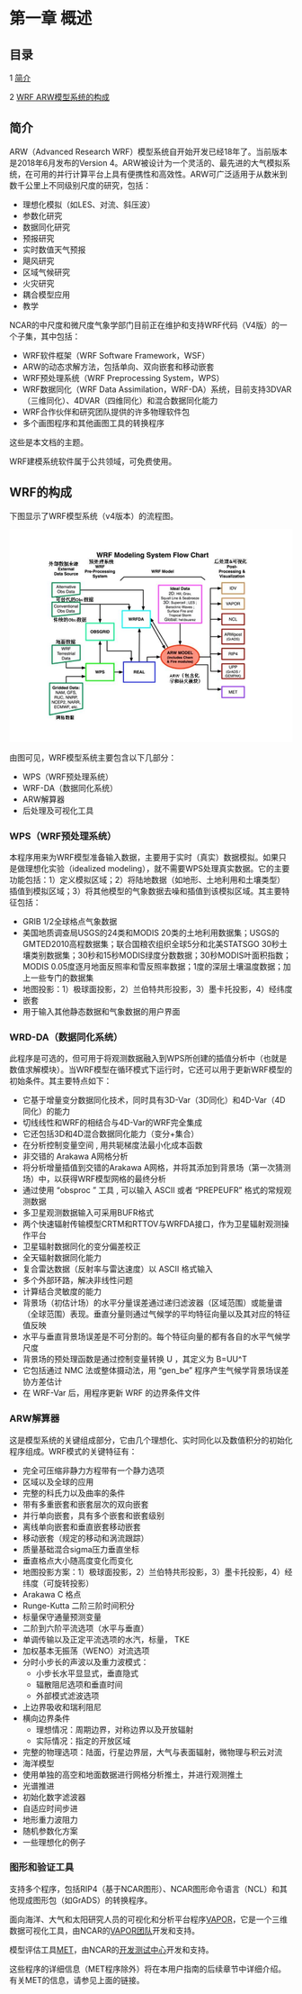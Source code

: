 # 第一章 概述

## 目录

1 [简介](#Introduction)

2 [WRF ARW模型系统的构成](#WRF_Modeling_System)

<a id=Introduction></a>

## 简介

ARW（Advanced Research WRF）模型系统自开始开发已经18年了。当前版本是2018年6月发布的Version 4。ARW被设计为一个灵活的、最先进的大气模拟系统，在可用的并行计算平台上具有便携性和高效性。ARW可广泛适用于从数米到数千公里上不同级别尺度的研究，包括：
* 理想化模拟（如LES、对流、斜压波）
* 参数化研究
* 数据同化研究
* 预报研究
* 实时数值天气预报
* 飓风研究
* 区域气候研究
* 火灾研究
* 耦合模型应用
* 教学

NCAR的中尺度和微尺度气象学部门目前正在维护和支持WRF代码（V4版）的一个子集，其中包括：
* WRF软件框架（WRF Software Framework，WSF）
* ARW的动态求解方法，包括单向、双向嵌套和移动嵌套
* WRF预处理系统（WRF Preprocessing System，WPS）
* WRF数据同化（WRF Data Assimilation，WRF-DA）系统，目前支持3DVAR（三维同化）、4DVAR（四维同化）和混合数据同化能力
* WRF合作伙伴和研究团队提供的许多物理软件包
* 多个画图程序和其他画图工具的转换程序

这些是本文档的主题。

WRF建模系统软件属于公共领域，可免费使用。

<a id=WRF_Modeling_System></a>

## WRF的构成

下图显示了WRF模型系统（v4版本）的流程图。

![WRF_Flow_Chart](images/chap1_WRF_Flow_Chart.jpg)  

由图可见，WRF模型系统主要包含以下几部分：
* WPS（WRF预处理系统）
* WRF-DA（数据同化系统）
* ARW解算器
* 后处理及可视化工具

### WPS（WRF预处理系统）

本程序用来为WRF模型准备输入数据，主要用于实时（真实）数据模拟。如果只是做理想化实验（idealized modeling），就不需要WPS处理真实数据。它的主要功能包括：1）定义模拟区域；2）将陆地数据（如地形、土地利用和土壤类型）插值到模拟区域；3）将其他模型的气象数据去噪和插值到该模拟区域。其主要特征包括：
* GRIB 1/2全球格点气象数据
* 美国地质调查局USGS的24类和MODIS 20类的土地利用数据集；USGS的GMTED2010高程数据集；联合国粮农组织全球5分和北美STATSGO 30秒土壤类别数据集；30秒和15秒MODIS绿度分数数据；30秒MODIS叶面积指数；MODIS 0.05度逐月地面反照率和雪反照率数据；1度的深层土壤温度数据；加上一些专门的数据集
* 地图投影：1）极球面投影，2）兰伯特共形投影，3）墨卡托投影，4）经纬度
* 嵌套
* 用于输入其他静态数据和气象数据的用户界面

### WRD-DA（数据同化系统）

此程序是可选的，但可用于将观测数据融入到WPS所创建的插值分析中（也就是数值求解模块）。当WRF模型在循环模式下运行时，它还可以用于更新WRF模型的初始条件。其主要特点如下：
* 它基于增量变分数据同化技术，同时具有3D-Var（3D同化）和4D-Var（4D同化）的能力
* 切线线性和WRF的相结合与4D-Var的WRF完全集成
* 它还包括3D和4D混合数据同化能力（变分+集合）
* 在分析控制变量空间 , 用共轭梯度法最小化成本函数
* 非交错的 Arakawa A网格分析
* 将分析增量插值到交错的Arakawa A网格，并将其添加到背景场（第一次猜测场）中，以获得WRF模型网格的最终分析
* 通过使用 “obsproc ” 工具 , 可以输入 ASCII 或者 “PREPEUFR” 格式的常规观测数据
* 多卫星观测数据输入可采用BUFR格式
* 两个快速辐射传输模型CRTM和RTTOV与WRFDA接口，作为卫星辐射观测操作平台
* 卫星辐射数据同化的变分偏差校正
* 全天辐射数据同化能力
* 复合雷达数据（反射率与雷达速度）以 ASCII 格式输入
* 多个外部环路，解决非线性问题
* 计算结合灵敏度的能力
* 背景场（初估计场）的水平分量误差通过递归滤波器（区域范围）或能量谱（全球范围）表现。垂直分量则通过气候学的平均特征向量以及其对应的特征值反映
* 水平与垂直背景场误差是不可分割的。每个特征向量的都有各自的水平气候学尺度
* 背景场的预处理函数是通过控制变量转换 U ，其定义为 B=UU^T
* 它包括通过 NMC 法或整体摄动法，用 “gen_be” 程序产生气候学背景场误差协方差估计
* 在 WRF-Var 后，用程序更新 WRF 的边界条件文件

### ARW解算器

这是模型系统的关键组成部分，它由几个理想化、实时同化以及数值积分的初始化程序组成。WRF模式的关键特征有：
* 完全可压缩非静力方程带有一个静力选项
* 区域以及全球的应用
* 完整的科氏力以及曲率的条件
* 带有多重嵌套和嵌套层次的双向嵌套
* 并行单向嵌套，具有多个嵌套和嵌套级别
* 离线单向嵌套和垂直嵌套移动嵌套
* 移动嵌套（规定的移动和涡流跟踪）
* 质量基础混合sigma压力垂直坐标
* 垂直格点大小随高度变化而变化
* 地图投影方案：1）极球面投影，2）兰伯特共形投影，3）墨卡托投影，4）经纬度（可旋转投影）
* Arakawa C 格点
* Runge-Kutta 二阶三阶时间积分
* 标量保守通量预测变量
* 二阶到六阶平流选项（水平与垂直）
* 单调传输以及正定平流选项的水汽，标量， TKE
* 加权基本无振荡（WENO）对流选项
* 分时小步长的声波以及重力波模式：
	* 小步长水平显显式，垂直隐式
	* 辐散阻尼选项和垂直时间
	* 外部模式滤波选项
* 上边界吸收和瑞利阻尼
* 横向边界条件
	* 理想情况：周期边界，对称边界以及开放辐射
	* 实际情况：指定的开放区域
* 完整的物理选项：陆面，行星边界层，大气与表面辐射，微物理与积云对流
* 海洋模型
* 使用单独的高空和地面数据进行网格分析推土，并进行观测推土
* 光谱推进
* 初始化数字滤波器
* 自适应时间步进
* 地形重力波阻力
* 随机参数化方案
* 一些理想化的例子

### 图形和验证工具 

支持多个程序，包括RIP4（基于NCAR图形）、NCAR图形命令语言（NCL）和其他现成图形包（如GrADS）的转换程序。

面向海洋、大气和太阳研究人员的可视化和分析平台程序[VAPOR]( http://www.VAPOR.ucar.edu/ )，它是一个三维数据可视化工具，由NCAR的[VAPOR团队]( mailto:VAPOR@ucar.edu )开发和支持。 

模型评估工具[MET]( http://www.dtcenter.org/MET/users/ )，由NCAR的[开发测试中心]( mailto:MET_help@ucar.edu )开发和支持。 

这些程序的详细信息（MET程序除外）将在本用户指南的后续章节中详细介绍。有关MET的信息，请参见上面的链接。